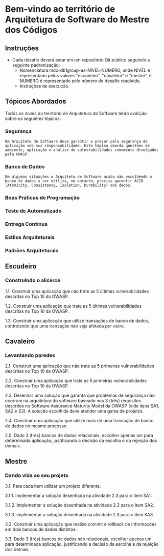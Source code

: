 # Bem-vindo ao território de Arquitetura de Software do Mestre dos Códigos

## Instruções

- Cada desafio deverá estar em um repositório Git público seguindo a seguinte padronização:
    - Nomenclatura mdc-db1group-as-NIVEL-NUMERO, onde NIVEL é representado pelos valores "escudeiro", "cavaleiro" e "mestre", e NUMERO é representado pelo número do desafio resolvido.
    - Instruções de execução.

## Tópicos Abordados

Todos os níveis do território de Arquitetura de Software terão avalição sobre os seguintes tópicos:

### Segurança
    
    Um Arquiteto de Software deve garantir e prezar pela segurança da aplicação sob sua responsabilidade. Este tópico aborda questões de ambiente, aplicação e análise de vulnerabilidades comumente divulgados pela OWASP.

### Banco de Dados

    Em algumas situações o Arquiteto de Software acaba não escolhendo o banco de dados a ser utiliza, no entanto, precisa garantir ACID (Atomicity, Consistency, Isolation, Durability) dos dados.

### Boas Práticas de Programação
### Teste de Automatizado
### Entrega Contínua
### Estilos Arquiteturais
### Padrões Arquiteturais


## Escudeiro

### Construindo o alicerce

1.1. Construir uma aplicação que não trate as 5 últimas vulnerabilidades descritas no Top 10 da OWASP.

1.2. Construir uma aplicação que trate as 5 últimas vulnerabilidades descritas no Top 10 da OWASP.

1.3. Construir uma aplicação que utilize transações de banco de dados, controlando que uma transação não seja afetada por outra.

## Cavaleiro

### Levantando paredes

2.1. Construir uma aplicação que não trate as 5 primeiras vulnerabilidades descritas no Top 10 da OWASP.

2.2. Construir uma aplicação que trate as 5 primeiras vulnerabilidades descritas no Top 10 da OWASP.

2.3. Desenhar uma solução que garanta que problemas de segurança não ocorram na arquitetura do software baseado nos 3 (três) requisitos descritos no Software Assurance
Maturity Model da OWASP (vide itens SA1, SA2 e S3). A solução escolhida deve atender uma gama de projetos.

2.4. Construir uma aplicação que utilize mais de uma transação de banco de dados no mesmo processo.

2.5. Dado 3 (três) bancos de dados relacionais, escolher apenas um para determinada aplicação, justificando a decisão da escolha e da rejeição dos demais.

## Mestre

### Dando vida ao seu projeto

3.1. Para cada item utilizar um projeto diferente.

3.1.1. Implementar a solução desenhada na atividade 2.3 para o item SA1.

3.1.2. Implementar a solução desenhada na atividade 2.3 para o item SA2.

3.1.3. Implementar a solução desenhada na atividade 2.3 para o item SA3.

3.2. Construir uma aplicação que realize commit  e rollback de informações em dois bancos de dados distintos.

3.3. Dado 3 (três) bancos de dados não relacionais, escolher apenas um para determinada aplicação, justificando a decisão da escolha e da rejeição dos demais.